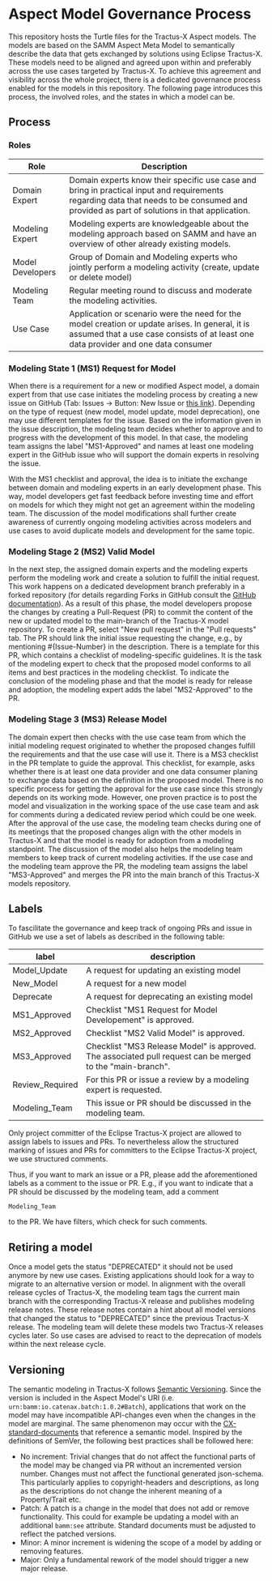 # Aspect Model Governance Process
This repository hosts the Turtle files for the Tractus-X Aspect models. The models are based on the SAMM Aspect Meta Model to semantically describe the data that gets exchanged by solutions using Eclipse Tractus-X. These models need to be aligned and agreed upon within and preferably across the use cases targeted by Tractus-X. To achieve this agreement and visibility across the whole project, there is a dedicated governance process enabled for the models in this repository.
The following page introduces this process, the involved roles, and the states in which a model can be. 

## Process
### Roles

| Role | Description |
| ---- | ------ |
| Domain Expert |  Domain experts know their specific use case and bring in practical input and requirements regarding data that needs to be consumed and provided as part of solutions in that application. |
| Modeling Expert | Modeling experts are knowledgeable about the modeling approach based on SAMM and have an overview of other already existing models. |
| Model Developers | Group of Domain and Modeling experts who jointly perform a modeling activity (create, update or delete model) |
| Modeling Team | Regular meeting round to discuss and moderate the modeling activities. |
| Use Case | Application or scenario were the need for the model creation or update arises. In general, it is assumed that a use case consists of at least one data provider and one data consumer |

### Modeling State 1 (MS1) Request for Model

When there is a requirement for a new or modified Aspect model, a domain expert from that use case initiates the modeling process by creating a new issue on GitHub (Tab: Issues -> Button: New Issue or [this link](https://github.com/eclipse-tractusx/sldt-semantic-models/issues/new/choose)). 
Depending on the type of request (new model, model update, model deprecation), one may use different templates for the issue. 
Based on the information given in the issue description, the modeling team decides whether to approve and to progress with the development of this model. 
In that case, the modeling team assigns the label "MS1-Approved" and names at least one modeling expert in the GitHub issue who will support the domain experts in resolving the issue.

With the MS1 checklist and approval, the idea is to initiate the exchange between domain and modeling experts in an early development phase.
This way, model developers get fast feedback before investing time and effort on models for which they might not get an agreement within the modeling team. 
The discussion of the model modifications shall further create awareness of currently ongoing modeling activities across modelers and use cases to avoid duplicate models and development for the same topic.

### Modeling Stage 2 (MS2) Valid Model
In the next step, the assigned domain experts and the modeling experts perform the modeling work and create a solution to fulfill the initial request.
This work happens on a dedicated development branch preferably in a forked repository (for details regarding Forks in GitHub consult the [GitHub documentation](https://docs.github.com/en/pull-requests/collaborating-with-pull-requests/working-with-forks/about-forks)).
As a result of this phase, the model developers propose the changes by creating a Pull-Request (PR) to commit the content of the new or updated model to the main-branch of the Tractus-X model repository.
To create a PR, select "New pull request" in the "Pull requests" tab.
The PR should link the initial issue requesting the change, e.g., by mentioning #{Issue-Number} in the description.
There is a template for this PR, which contains a checklist of modeling-specific guidelines.
It is the task of the modeling expert to check that the proposed model conforms to all items and best practices in the modeling checklist. 
To indicate the conclusion of the modeling phase and that the model is ready for release and adoption, the modeling expert adds the label "MS2-Approved" to the PR.
### Modeling Stage 3 (MS3) Release Model
The domain expert then checks with the use case team from which the initial modeling request originated to whether the proposed changes fulfill the requirements and that the use case will use it. There is a MS3 checklist in the PR template to guide the approval. This checklist, for example, asks whether there is at least one data provider and one data consumer planing to exchange data based on the definition in the proposed model. There is no specific process for getting the approval for the use case since this strongly depends on its working mode. However, one proven practice is to post the model and visualization in the working space of the use case team and ask for comments during a dedicated review period which could be one week. After the approval of the use case, the modeling team checks during one of its meetings that the proposed changes align with the other models in Tractus-X and that the model is ready for adoption from a modeling standpoint. The discussion of the model also helps the modeling team members to keep track of current modeling activities. If the use case and the modeling team approve the PR, the modeling team assigns the label "MS3-Approved" and merges the PR into the main branch of this Tractus-X models repository.

## Labels
To fascilitate the governance and keep track of ongoing PRs and issue in GitHub we use a set of labels as described in the following table: 

| label | description |
----- | -------
Model_Update | A request for updating an existing model
New_Model | A request for a new model
Deprecate | A request for deprecating an existing model
MS1_Approved | Checklist "MS1 Request for Model Developement" is approved.
MS2_Approved | Checklist "MS2 Valid Model" is approved.
MS3_Approved | Checklist "MS3 Release Model" is approved. The associated pull request can be merged to the "main-branch".
Review_Required | For this PR or issue a review by a modeling expert is requested.
Modeling_Team | This issue or PR should be discussed in the modeling team.

Only project committer of the Eclipse Tractus-X project are allowed to assign labels to issues and PRs.
To nevertheless allow the structured marking of issues and PRs for committers to the Eclipse Tractus-X project, we use structured comments. 

Thus, if you want to mark an issue or a PR, please add the aforementioned labels as a comment to the issue or PR. E.g., if you want to indicate that a PR should be discussed by the modeling team, add a comment

```
Modeling_Team
```
to the PR. We have filters, which check for such comments. 
## Retiring a model
Once a model gets the status "DEPRECATED" it should not be used anymore by new use cases. Existing applications should look for a way to migrate to an alternative version or model. In alignment with the overall release cycles of Tractus-X, the modeling team tags the current main branch with the corresponding Tractus-X release and publishes modeling release notes. These release notes contain a hint about all model versions that changed the status to "DEPRECATED" since the previous Tractus-X release. The modeling team will delete these models two Tractus-X releases cycles later. So use cases are advised to react to the deprecation of models within the next release cycle.

## Versioning
The semantic modeling in Tractus-X follows [Semantic Versioning](https://semver.org/). Since the version is included in the Aspect Model's URI
(i.e. `urn:bamm:io.catenax.batch:1.0.2#Batch`), applications that work on the model may have incompatible API-changes even when the changes in the model
are marginal. The same phenomenon may occur with the [CX-standard-documents](https://catena-x.net/de/standard-library) that reference
a semantic model. Inspired by the definitions of SemVer, the following best practices shall be followed here:

- No increment: Trivial changes that do not affect the functional parts of the model may be changed via PR without an incremented version number. 
Changes must not affect the functional generated json-schema. This particularly applies to copyright-headers and descriptions,
as long as the descriptions do not change the inherent meaning of a Property/Trait etc.
- Patch: A patch is a change in the model that does not add or remove functionality. This could for example be
updating a model with an additional `bamm:see` attribute. Standard documents must be adjusted to reflect the patched versions.
- Minor: A minor increment is widening the scope of a model by adding or removing features.
- Major: Only a fundamental rework of the model should trigger a new major release.
